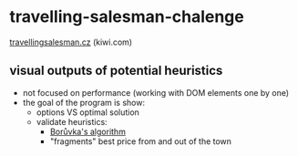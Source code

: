 # travelling-salesman-chalenge

[travellingsalesman.cz](https://web.archive.org/web/20181121070938/https://travellingsalesman.cz) (kiwi.com)

## visual outputs of potential heuristics

 * not focused on performance (working with DOM elements one by one)
 * the goal of the program is show:
   * options VS optimal solution
   * validate heuristics:
     * [Borůvka's algorithm](https://en.wikipedia.org/wiki/Bor%C5%AFvka%27s_algorithm)
     * "fragments" best price from and out of the town
